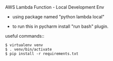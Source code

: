 AWS Lambda Function - Local Development Env

- using package named "python lambda local"

- to run this in pycharm install "run bash" plugin.


useful commands::

```
$ virtualenv venv
$ . venv/bin/activate
$ pip install -r requirements.txt
```
